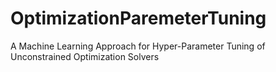 # OptimizationParemeterTuning
A Machine Learning Approach for Hyper-Parameter Tuning of Unconstrained Optimization Solvers

